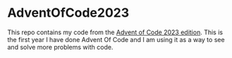 # AdventOfCode2023
This repo contains my code from the [Advent of Code 2023 edition](https://adventofcode.com/). This is the first year I have done Advent Of Code and I am using it as a way to see and solve more problems with code. 
